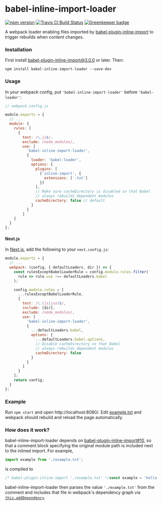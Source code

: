 # babel-inline-import-loader

[![npm version](https://img.shields.io/npm/v/babel-inline-import-loader.svg)](https://www.npmjs.com/package/babel-inline-import-loader)
[![Travis CI Build Status](https://travis-ci.org/elliottsj/combine-loader.svg?branch=master)](https://travis-ci.org/elliottsj/combine-loader)
[![Greenkeeper badge](https://badges.greenkeeper.io/elliottsj/babel-inline-import-loader.svg)](https://greenkeeper.io/)

A webpack loader enabling files imported by [babel-plugin-inline-import](https://github.com/quadric/babel-plugin-inline-import) to trigger rebuilds when content changes.

### Installation

First install [babel-plugin-inline-import@3.0.0](https://github.com/quadric/babel-plugin-inline-import) or later. Then:

```shell
npm install babel-inline-import-loader --save-dev
```

### Usage

In your webpack config, put `'babel-inline-import-loader'` before `'babel-loader'`:

```js
// webpack.config.js

module.exports = {
  // ...
  module: {
    rules: [
      {
        test: /\.js$/,
        exclude: /node_modules/,
        use: [
          'babel-inline-import-loader',
          {
            loader: 'babel-loader',
            options: {
              plugins: [
                ['inline-import', {
                  extensions: ['.txt']
                }]
              ],
              // Make sure cacheDirectory is disabled so that Babel
              // always rebuilds dependent modules
              cacheDirectory: false // default
            }
          }
        ]
    ]
  }
};
```

#### Next.js

In [Next.js](https://github.com/zeit/next.js), add the following to your `next.config.js`:

```js
module.exports = {
  // ...
  webpack: (config, { defaultLoaders, dir }) => {
    const rulesExceptBabelLoaderRule = config.module.rules.filter(
      rule => rule.use !== defaultLoaders.babel
    );

    config.module.rules = [
      ...rulesExceptBabelLoaderRule,
      {
        test: /\.(js|jsx)$/,
        include: [dir],
        exclude: /node_modules/,
        use: [
          'babel-inline-import-loader',
          {
            ...defaultLoaders.babel,
            options: {
              ...defaultLoaders.babel.options,
              // Disable cacheDirectory so that Babel
              // always rebuilds dependent modules
              cacheDirectory: false
            }
          }
        ]
      }
    ];
    return config;
  }
};
```

### Example

Run `npm start` and open http://localhost:8080/. Edit [example.txt](example/example.txt) and webpack should rebuild and reload the page automatically.

### How does it work?

babel-inline-import-loader depends on [babel-plugin-inline-import#10](https://github.com/Quadric/babel-plugin-inline-import/pull/10), so that a comment block specifying the original module path is included next to the inlined import. For example,

```js
import example from './example.txt';
```
is compiled to
```js
/* babel-plugin-inline-import './example.txt' */const example = 'hello world';
```

babel-inline-import-loader then parses the value `'./example.txt'` from the comment and includes that file in webpack's dependency graph via [`this.addDependency`](https://webpack.js.org/api/loaders/#this-adddependency).
